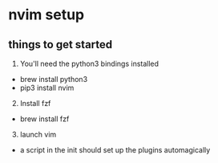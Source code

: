 # nvim setup

## things to get started
1. You'll need the python3 bindings installed
  * brew install python3
  * pip3 install nvim
2. Install fzf
  * brew install fzf
3. launch vim
  * a script in the init should set up the plugins automagically

